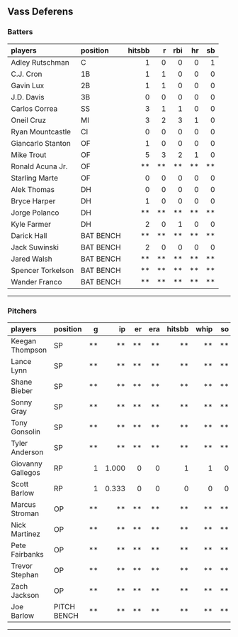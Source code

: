 ## Vass Deferens

### Batters

 
|players           |position  | hitsbb|  r| rbi| hr| sb| 
|:-----------------|:---------|------:|--:|---:|--:|--:| 
|Adley Rutschman   |C         |      1|  0|   0|  0|  1| 
|C.J. Cron         |1B        |      1|  1|   0|  0|  0| 
|Gavin Lux         |2B        |      1|  1|   0|  0|  0| 
|J.D. Davis        |3B        |      0|  0|   0|  0|  0| 
|Carlos Correa     |SS        |      3|  1|   1|  0|  0| 
|Oneil Cruz        |MI        |      3|  2|   3|  1|  0| 
|Ryan Mountcastle  |CI        |      0|  0|   0|  0|  0| 
|Giancarlo Stanton |OF        |      1|  0|   0|  0|  0| 
|Mike Trout        |OF        |      5|  3|   2|  1|  0| 
|Ronald Acuna Jr.  |OF        |     **| **|  **| **| **| 
|Starling Marte    |OF        |      0|  0|   0|  0|  0| 
|Alek Thomas       |DH        |      0|  0|   0|  0|  0| 
|Bryce Harper      |DH        |      1|  0|   0|  0|  0| 
|Jorge Polanco     |DH        |     **| **|  **| **| **| 
|Kyle Farmer       |DH        |      2|  0|   1|  0|  0| 
|Darick Hall       |BAT BENCH |     **| **|  **| **| **| 
|Jack Suwinski     |BAT BENCH |      2|  0|   0|  0|  0| 
|Jared Walsh       |BAT BENCH |     **| **|  **| **| **| 
|Spencer Torkelson |BAT BENCH |     **| **|  **| **| **| 
|Wander Franco     |BAT BENCH |     **| **|  **| **| **| 


* * *

### Pitchers

 
|players           |position    |  g|    ip| er| era| hitsbb| whip| so|  w| sv| 
|:-----------------|:-----------|--:|-----:|--:|---:|------:|----:|--:|--:|--:| 
|Keegan Thompson   |SP          | **|    **| **|  **|     **|   **| **| **| **| 
|Lance Lynn        |SP          | **|    **| **|  **|     **|   **| **| **| **| 
|Shane Bieber      |SP          | **|    **| **|  **|     **|   **| **| **| **| 
|Sonny Gray        |SP          | **|    **| **|  **|     **|   **| **| **| **| 
|Tony Gonsolin     |SP          | **|    **| **|  **|     **|   **| **| **| **| 
|Tyler Anderson    |SP          | **|    **| **|  **|     **|   **| **| **| **| 
|Giovanny Gallegos |RP          |  1| 1.000|  0|   0|      1|    1|  0|  0|  1| 
|Scott Barlow      |RP          |  1| 0.333|  0|   0|      0|    0|  0|  0|  0| 
|Marcus Stroman    |OP          | **|    **| **|  **|     **|   **| **| **| **| 
|Nick Martinez     |OP          | **|    **| **|  **|     **|   **| **| **| **| 
|Pete Fairbanks    |OP          | **|    **| **|  **|     **|   **| **| **| **| 
|Trevor Stephan    |OP          | **|    **| **|  **|     **|   **| **| **| **| 
|Zach Jackson      |OP          | **|    **| **|  **|     **|   **| **| **| **| 
|Joe Barlow        |PITCH BENCH | **|    **| **|  **|     **|   **| **| **| **| 


* * *


